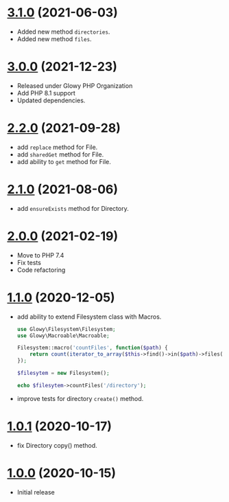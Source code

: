 <a name="3.1.0"></a>
# [3.1.0](https://github.com/glowyphp/filesystem) (2021-06-03)
* Added new method `directories`.
* Added new method `files`.

<a name="3.0.0"></a>
# [3.0.0](https://github.com/glowyphp/filesystem) (2021-12-23)
* Released under Glowy PHP Organization
* Add PHP 8.1 support
* Updated dependencies.

<a name="2.2.0"></a>
# [2.2.0](https://github.com/glowyphp/filesystem) (2021-09-28)
* add `replace` method for File.
* add `sharedGet` method for File.
* add ability to `get` method for File.

<a name="2.1.0"></a>
# [2.1.0](https://github.com/glowyphp/filesystem) (2021-08-06)
* add `ensureExists` method for Directory.

<a name="2.0.0"></a>
# [2.0.0](https://github.com/glowyphp/filesystem) (2021-02-19)
* Move to PHP 7.4
* Fix tests
* Code refactoring

<a name="1.1.0"></a>
# [1.1.0](https://github.com/glowyphp/filesystem) (2020-12-05)
* add ability to extend Filesystem class with Macros.

    ```php
    use Glowy\Filesystem\Filesystem;
    use Glowy\Macroable\Macroable;

    Filesystem::macro('countFiles', function($path) {
        return count(iterator_to_array($this->find()->in($path)->files(), false));
    });

    $filesytem = new Filesystem();

    echo $filesytem->countFiles('/directory');
    ```
* improve tests for directory `create()` method.

<a name="1.0.1"></a>
# [1.0.1](https://github.com/glowyphp/filesystem) (2020-10-17)
* fix Directory copy() method.

<a name="1.0.0"></a>
# [1.0.0](https://github.com/glowyphp/filesystem) (2020-10-15)
* Initial release
